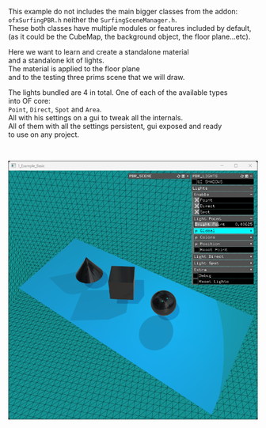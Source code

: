 This example do not includes the main bigger classes from the addon:  
`ofxSurfingPBR.h` neither the `SurfingSceneManager.h`.  
These both classes have multiple modules or features included by default,  
(as it could be the CubeMap, the background object, the floor plane...etc).  

Here we want to learn and create a standalone material  
and a standalone kit of lights.  
The material is applied to the floor plane  
and to the testing three prims scene that we will draw.  

The lights bundled are 4 in total. One of each of the available types   
into OF core:  
`Point`, `Direct`, `Spot` and `Area`.  
All with his settings on a gui to tweak all the internals.  
All of them with all the settings persistent, gui exposed and ready  
to use on any project.  

</br>

![](Capture.PNG)